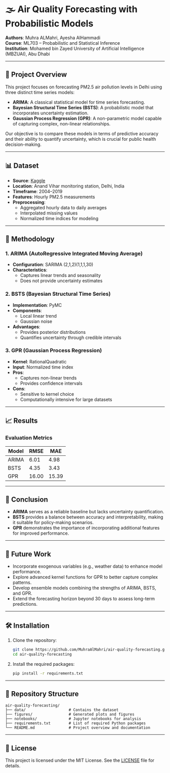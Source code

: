 # 🌫️ Air Quality Forecasting with Probabilistic Models

**Authors**: Muhra ALMahri, Ayesha AlHammadi  
**Course**: ML703 – Probabilistic and Statistical Inference  
**Institution**: Mohamed bin Zayed University of Artificial Intelligence (MBZUAI), Abu Dhabi

---

## 📌 Project Overview

This project focuses on forecasting PM2.5 air pollution levels in Delhi using three distinct time series models:

- **ARIMA**: A classical statistical model for time series forecasting.
- **Bayesian Structural Time Series (BSTS)**: A probabilistic model that incorporates uncertainty estimation.
- **Gaussian Process Regression (GPR)**: A non-parametric model capable of capturing complex, non-linear relationships.

Our objective is to compare these models in terms of predictive accuracy and their ability to quantify uncertainty, which is crucial for public health decision-making.

---

## 📊 Dataset

- **Source**: [Kaggle](https://www.kaggle.com/)
- **Location**: Anand Vihar monitoring station, Delhi, India
- **Timeframe**: 2004–2019
- **Features**: Hourly PM2.5 measurements
- **Preprocessing**:
  - Aggregated hourly data to daily averages
  - Interpolated missing values
  - Normalized time indices for modeling

---

## 🧠 Methodology

### 1. ARIMA (AutoRegressive Integrated Moving Average)
- **Configuration**: SARIMA (2,1,2)(1,1,1,30)
- **Characteristics**:
  - Captures linear trends and seasonality
  - Does not provide uncertainty estimates

### 2. BSTS (Bayesian Structural Time Series)
- **Implementation**: PyMC
- **Components**:
  - Local linear trend
  - Gaussian noise
- **Advantages**:
  - Provides posterior distributions
  - Quantifies uncertainty through credible intervals

### 3. GPR (Gaussian Process Regression)
- **Kernel**: RationalQuadratic
- **Input**: Normalized time index
- **Pros**:
  - Captures non-linear trends
  - Provides confidence intervals
- **Cons**:
  - Sensitive to kernel choice
  - Computationally intensive for large datasets

---

## 📈 Results

### Evaluation Metrics

| Model   | RMSE  | MAE   |
|---------|-------|-------|
| ARIMA   | 6.01  | 4.98  |
| BSTS    | 4.35  | 3.43  |
| GPR     | 16.00 | 15.39 |


---

## 🧾 Conclusion

- **ARIMA** serves as a reliable baseline but lacks uncertainty quantification.
- **BSTS** provides a balance between accuracy and interpretability, making it suitable for policy-making scenarios.
- **GPR** demonstrates the importance of incorporating additional features for improved performance.

---

## 🔭 Future Work

- Incorporate exogenous variables (e.g., weather data) to enhance model performance.
- Explore advanced kernel functions for GPR to better capture complex patterns.
- Develop ensemble models combining the strengths of ARIMA, BSTS, and GPR.
- Extend the forecasting horizon beyond 30 days to assess long-term predictions.

---

## 🛠️ Installation

1. Clone the repository:
   ```bash
   git clone https://github.com/MuhraAlMahri/air-quality-forecasting.git
   cd air-quality-forecasting
   ```

2. Install the required packages:
   ```bash
   pip install -r requirements.txt
   ```

---

## 📁 Repository Structure

```
air-quality-forecasting/
├── data/                   # Contains the dataset
├── figures/                # Generated plots and figures
├── notebooks/              # Jupyter notebooks for analysis
├── requirements.txt        # List of required Python packages
└── README.md               # Project overview and documentation
```

---

## 📄 License

This project is licensed under the MIT License. See the [LICENSE](LICENSE) file for details.
